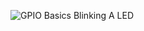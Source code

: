  
![GPIO Basics Blinking A LED](https://github.com/EEPUXProjects/PICBytes/assets/50055478/88bee388-c9b1-4d03-99a6-dc019d879bd9)
